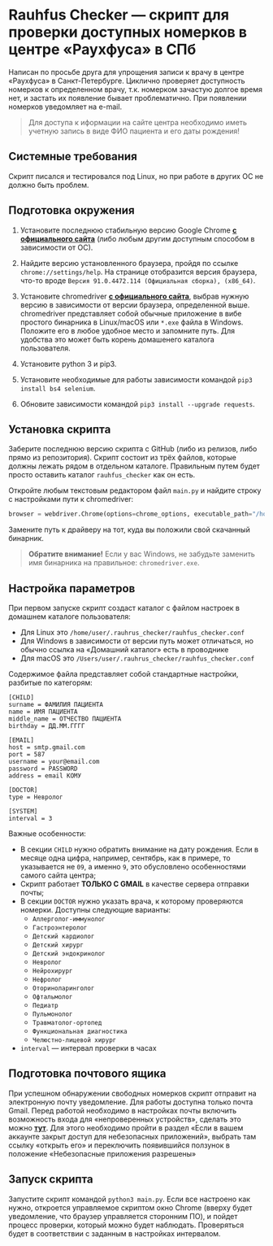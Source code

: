 Rauhfus Checker — скрипт для проверки доступных номерков в центре «Раухфуса» в СПб
==================================================================================

Написан по просьбе друга для упрощения записи к врачу в центре «Раухфуса» в Санкт-Петербурге. Циклично проверяет доступность номерков к определенном врачу, т.к. номерком зачастую долгое время нет, и застать их появление бывает проблематично. При появлении номерков уведомляет на e-mail.

>Для доступа к иформации на сайте центра необходимо иметь учетную запись в виде ФИО пациента и его даты рождения!

## Системные требования

Скрипт писался и тестировался под Linux, но при работе в других ОС не должно быть проблем.

## Подготовка окружения

1. Установите последнюю стабильную версию Google Chrome **[с официального сайта](https://www.google.ru/intl/ru/chrome/)** (либо любым другим доступным способом в зависимости от ОС).

1. Найдите версию установленного браузера, пройдя по ссылке `chrome://settings/help`. На странице отобразится версия браузера, что-то вроде `Версия 91.0.4472.114 (Официальная сборка), (x86_64)`. 

1. Установите chromedriver **[с официального сайта](https://sites.google.com/chromium.org/driver/)**, выбрав нужную версию в зависимости от версии браузера, определенной выше. chromedriver представляет собой обычные приложение в вибе простого бинарника в Linux/macOS или `*.exe` файла в Windows. Положите его в любое удобное место и запомните путь. Для удобства это может быть корень домашенего каталога пользователя.

1. Установите python 3 и pip3.

1. Установите необходимые для работы зависимости командой `pip3 install bs4 selenium`.

1. Обновите зависимости командой `pip3 install --upgrade requests`.



## Установка скрипта

Заберите последнюю версию скрипта с GitHub (либо из релизов, либо прямо из репозитория). Скрипт состоит из трёх файлов, которые должны лежать рядом в отдельном каталоге. Правильным путем будет просто оставить каталог `rauhfus_checker` как он есть.

Откройте любым текстовым редактором файл `main.py` и найдите строку с настройками пути к chromedriver:

```python
browser = webdriver.Chrome(options=chrome_options, executable_path="/home/zhbert/chromedriver")
```

Замените путь к драйверу на тот, куда вы положили свой скачанный бинарник.

>**Обратите внимание!** Если у вас Windows, не забудьте заменить имя бинарника на правильное: `chromedriver.exe`.

## Настройка параметров

При первом запуске скрипт создаст каталог с файлом настроек в домашнем каталоге пользователя:
* Для Linux это `/home/user/.rauhrus_checker/rauhfus_checker.conf`
* Для Windows в зависимости от версии путь может отличаться, но обычно ссылка на «Домашний каталог» есть в проводнике
* Для macOS это `/Users/user/.rauhrus_checker/rauhfus_checker.conf`

Содержимое файла представляет собой стандартные настройки, разбитые по категорям:

```
[CHILD]
surname = ФАМИЛИЯ ПАЦИЕНТА
name = ИМЯ ПАЦИЕНТА
middle_name = ОТЧЕСТВО ПАЦИЕНТА
birthday = ДД.ММ.ГГГГ

[EMAIL]
host = smtp.gmail.com
port = 587
username = your@email.com
password = PASSWORD
address = email КОМУ

[DOCTOR]
type = Невролог

[SYSTEM]
interval = 3
```

Важные особенности:

* В секции `CHILD` нужно обратить внимание на дату рождения. Если в месяце одна цифра, например, сентябрь, как в примере, то указывается не `09`, а именно `9`, это обусловлено особенностями самого сайта центра;
* Скрипт работает **ТОЛЬКО С GMAIL** в качестве сервера отправки почты;
* В секции `DOCTOR` нужно указать врача, к которому проверяются номерки. Доступны следующие варианты:
  * `Аллерголог-иммунолог`
  * `Гастроэнтеролог`
  * `Детский кардиолог`
  * `Детский хирург`
  * `Детский эндокринолог`
  * `Невролог`
  * `Нейрохирург`
  * `Нефролог`
  * `Оториноларинголог`
  * `Офтальмолог`
  * `Педиатр`
  * `Пульмонолог`
  * `Травматолог-ортопед`
  * `Функциональная диагностика`
  * `Челюстно-лицевой хирург`
* `interval` — интервал проверки в часах

## Подготовка почтового ящика

При успешном обнаружении свободных номерков скрипт отправит на электронную почту уведомление. Для работы доступна только почта Gmail. Перед работой необходимо в настройках почты включить возможность входа для «непроверенных устройств», сделать это можно **[тут](https://support.google.com/accounts/answer/6010255)**. Для этого необходимо пройти в раздел «Если в вашем аккаунте закрыт доступ для небезопасных приложений», выбрать там ссылку «открыть его» и переключить появившийся ползунок в положение «Небезопасные приложения разрешены»

## Запуск скрипта

Запустите скрипт командой `python3 main.py`. Если все настроено как нужно, откроется управляемое скриптом окно Chrome (вверху будет уведомление, что браузер управляется сторонним ПО), и пойдет процесс проверки, который можно будет наблюдать. Проверяться будет в соответствии с заданным в настройках интервалом. 
